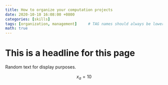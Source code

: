 ```yaml
---
title: How to organize your computation projects
date: 2020-10-10 16:08:00 +0800
categories: [skills]
tags: [organization, management]     # TAG names should always be lowercase
math: true
---
```


# This is a headline for this page

Random text for display purposes.

$$ 
x_a = 10 
$$